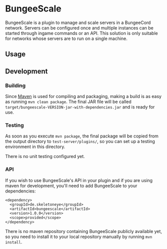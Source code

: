 # BungeeScale
BungeeScale is a plugin to manage and scale servers in a BungeeCord network. Servers can be configured once and multiple instances can be started through ingame commands or an API. This solution is only suitable for networks whose servers are to run on a single machine.

## Usage

## Development

### Building
Since [Maven](https://maven.apache.org) is used for compiling and packaging, making a build is as easy as running `mvn clean package`. The final JAR file will be called `target/bungeescale-VERSION-jar-with-dependencies.jar` and is ready for use.

### Testing
As soon as you execute `mvn package`, the final package will be copied from the output directory to `test-server/plugins/`, so you can set up a testing environment in this directory.

There is no unit testing configured yet.

### API
If you wish to use BungeeScale's API in your plugin and if you are using maven for development, you'll need to add BungeeScale to your dependencies:

```
<dependency>
  <groupId>de.skeletoneye</groupId>
  <artifactId>bungeescale</artifactId>
  <version>1.0.0</version>
  <scope>provided</scope>
</dependency>
```

There is no maven repository containing BungeeScale publicly available yet, so you need to install it to your local repository manually by running `mvn install`.
